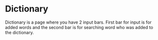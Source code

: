 # Dictionary
 Dictionary is a page where you have 2 input bars.
First bar for input is for added words and the second bar is for searching word who was added to the dictionary.
